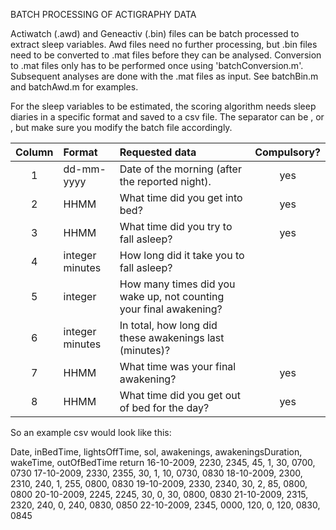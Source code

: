 BATCH PROCESSING OF ACTIGRAPHY DATA

Actiwatch (.awd) and Geneactiv (.bin) files can be batch processed to extract sleep variables. 
Awd files need no further processing, but .bin files need to be converted to .mat files before they can be analysed. Conversion to .mat files only has to be performed once using 'batchConversion.m'. Subsequent analyses are done with the .mat files as input.
See batchBin.m and batchAwd.m for examples.

For the sleep variables to be estimated, the scoring algorithm needs sleep diaries in a specific format and saved to a csv file. The separator can be , or , but make sure you modify the batch file accordingly.

| Column | Format          | Requested data                                                     | Compulsory? |  
| :-----:| :-------------- | :----------------------------------------------------------------- | :---------: |    
| 1      | dd-mm-yyyy      | Date of the morning (after the reported night).                    | yes         | 
| 2      | HHMM            | What time did you get into bed?                                    | yes         |
| 3      | HHMM            | What time did you try to fall asleep?                              | yes         |
| 4      | integer minutes | How long did it take you to fall asleep?                           |             |
| 5      | integer         | How many times did you wake up, not counting your final awakening? |             |
| 6      | integer minutes | In total, how long did these awakenings last (minutes)?            |             |
| 7      | HHMM            | What time was your final awakening?                                | yes         |
| 8      | HHMM            | What time did you get out of bed for the day?                      | yes         |

So an example csv would look like this:

Date, inBedTime, lightsOffTime, sol, awakenings, awakeningsDuration, wakeTime, outOfBedTime   return
16-10-2009, 2230, 2345,  45, 1,  30, 0700, 0730
17-10-2009, 2330, 2355,  30, 1,  10, 0730, 0830
18-10-2009, 2300, 2310, 240, 1, 255, 0800, 0830
19-10-2009, 2330, 2340,  30, 2,  85, 0800, 0800
20-10-2009, 2245, 2245,  30, 0,  30, 0800, 0830
21-10-2009, 2315, 2320, 240, 0, 240, 0830, 0850
22-10-2009, 2345, 0000, 120, 0, 120, 0830, 0845
 
 